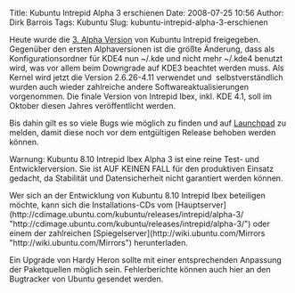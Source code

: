 Title: Kubuntu Intrepid Alpha 3 erschienen
Date: 2008-07-25 10:56
Author: Dirk Barrois
Tags: Kubuntu
Slug: kubuntu-intrepid-alpha-3-erschienen

Heute wurde die [3. Alpha
Version](https://lists.ubuntu.com/archives/ubuntu-devel-announce/2008-July/000459.html "https://lists.ubuntu.com/archives/ubuntu-devel-announce/2008-July/000459.html") von Kubuntu Intrepid freigegeben. Gegenüber den ersten
Alphaversionen ist die größte Änderung, dass als Konfigurationsordner
für KDE4 nun \~/.kde und nicht mehr \~/.kde4 benutzt wird, was vor allem
beim Downgrade auf KDE3 beachtet werden muss. Als Kernel wird jetzt die
Version 2.6.26-4.11 verwendet und  selbstverständlich wurden auch wieder
zahlreiche andere Softwareaktualisierungen vorgenommen. Die finale
Version von Intrepid Ibex, inkl. KDE 4.1, soll im Oktober diesen Jahres
veröffentlicht werden.

</p>
<!--break--><!--break-->

Bis dahin gilt es so viele Bugs wie möglich zu finden und auf
[Launchpad](http://launchpad.net "http://launchpad.net") zu melden, damit diese noch vor dem entgültigen Release behoben
werden können.

</p>
Warnung: Kubuntu 8.10 Intrepid Ibex Alpha 3 ist eine reine Test- und
Entwicklerversion. Sie ist AUF KEINEN FALL für den produktiven Einsatz
gedacht, da Stabilität und Datensicherheit nicht garantiert werden
können.

</p>
Wer sich an der Entwicklung von Kubuntu 8.10 Intrepid Ibex beteiligen
möchte, kann sich die Installations-CDs vom
[Hauptserver](http://cdimage.ubuntu.com/kubuntu/releases/intrepid/alpha-3/ "http://cdimage.ubuntu.com/kubuntu/releases/intrepid/alpha-3/") oder einem der zahlreichen
[Spiegelserver](http://wiki.ubuntu.com/Mirrors "http://wiki.ubuntu.com/Mirrors") herunterladen.

</p>
Ein Upgrade von Hardy Heron sollte mit einer entsprechenden Anpassung
der Paketquellen möglich sein. Fehlerberichte können auch hier an den
Bugtracker von Ubuntu gesendet werden.

</p>


